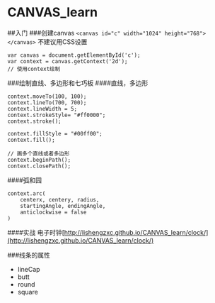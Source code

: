 # CANVAS_learn
##入门
###创建canvas
`<canvas id="c" width="1024" height="768"></canvas>`
不建议用CSS设置
```
var canvas = document.getElementById('c');
var context = canvas.getContext('2d');
// 使用context绘制
```

###绘制直线、多边形和七巧板
####直线，多边形
```
context.moveTo(100, 100);
context.lineTo(700, 700);
context.lineWidth = 5;
context.strokeStyle= "#ff0000";
context.stroke();

context.fillStyle = "#00ff00";
context.fill();

// 画多个直线或者多边形
context.beginPath();
context.closePath();
```
####弧和园
```
context.arc(
    centerx, centery, radius,
    startingAngle, endingAngle,
    anticlockwise = false
)
```

####实战
电子时钟[http://lishengzxc.github.io/CANVAS_learn/clock/](http://lishengzxc.github.io/CANVAS_learn/clock/)

###线条的属性
 - lineCap
  - butt
  - round
  - square

